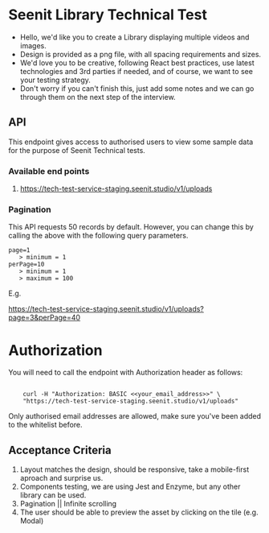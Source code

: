 # Seenit Library Technical Test

- Hello, we'd like you to create a Library displaying multiple videos and images.
- Design is provided as a png file, with all spacing requirements and sizes.
- We'd love you to be creative, following React best practices, use latest technologies and 3rd parties if needed, and of course, we want to see your testing strategy.
- Don't worry if you can't finish this, just add some notes and we can go through them on the next step of the interview.

## API

This endpoint gives access to authorised users to view some sample data for the purpose of Seenit Technical tests.

### Available end points

1. https://tech-test-service-staging.seenit.studio/v1/uploads

### Pagination

This API requests 50 records by default. However, you can change this by calling the above with the following query parameters.

```
page=1
   > minimum = 1
perPage=10
   > minimum = 1
   > maximum = 100
```

E.g.

https://tech-test-service-staging.seenit.studio/v1/uploads?page=3&perPage=40

# Authorization

You will need to call the endpoint with Authorization header as follows:

```

    curl -H "Authorization: BASIC <<your_email_address>>" \
    "https://tech-test-service-staging.seenit.studio/v1/uploads"

```

Only authorised email addresses are allowed, make sure you've been added to the whitelist before.

## Acceptance Criteria

1. Layout matches the design, should be responsive, take a mobile-first aproach and surprise us.
2. Components testing, we are using Jest and Enzyme, but any other library can be used.
3. Pagination || Infinite scrolling
4. The user should be able to preview the asset by clicking on the tile (e.g. Modal)
